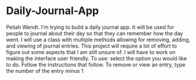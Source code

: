# Daily-Journal-App
Peliah Wendt.
 I'm trying to build a daily journal app. 
 It will be used for people to journal about their day so that they can remember how the day went.
 I will use a class with multiple methods allowing for removing, adding, and viewing of journal entries.
 This project will require a lot of effort to figure out some aspects that I am still unsure of.
 I will have to work on making the interface user friendly.
 To use: select the option you would like to do. Follow the instructions that follow. To remove or view an entry, type the number of the entry minus 1
